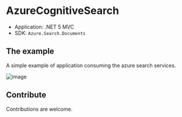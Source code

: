# AzureCognitiveSearch

- Application: .NET 5 MVC
- SDK: `Azure.Search.Documents`

## The example

A simple example of application consuming the azure search services.

![image](https://user-images.githubusercontent.com/7348110/126861105-050252c6-4d38-44b4-8d16-9544ff5561d1.png)

## Contribute
Contributions are welcome.
